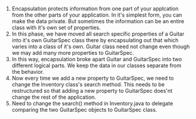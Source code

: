 1. Encapsulation protects information from one part of your applcation from the other parts of your application. In it's simplest form, you can make the data private. But sometimes the information can be an entire class with it's own set of properties.
2. In this phase, we have moved all search specific properties of a Guitar into it's own GuitarSpec class there by encapsulating out that which varies into a class of it's own. Guitar class need not change even though we may add many more properties to GuitarSpec.
3. In this way, encapsulation broke apart Guitar and GuitarSpec into two different logical parts. We keep the data in our classes separate from the behavior.
4. Now every time we add a new property to GuitarSpec, we need to change the Inventory class's search method. This needs to be restructured so that adding a new property to GuitarSpec does'nt change the rest of the application. 
5. Need to change the search() method in Inventory.java to delegate comparing the two GuitarSpec objects to GuitarSpec class.